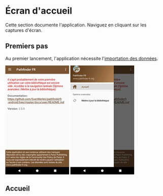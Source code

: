 # Écran d'accueil

Cette section documente l'application. Naviguez en cliquant sur les captures d'écran.

## Premiers pas

Au premier lancement, l'application nécessite l'[importation des données](options/loaddata.md). 

<a href="../images/welcome-first-time.png"><img src="../images/welcome-first-time_small.jpg" title="Accueil"/></a>
<a href="../images/navigation-first-time.png/"><img src="../images/navigation-first-time_small.jpg" title="Navigation (première fois)"/></a>

 ## Accueil


